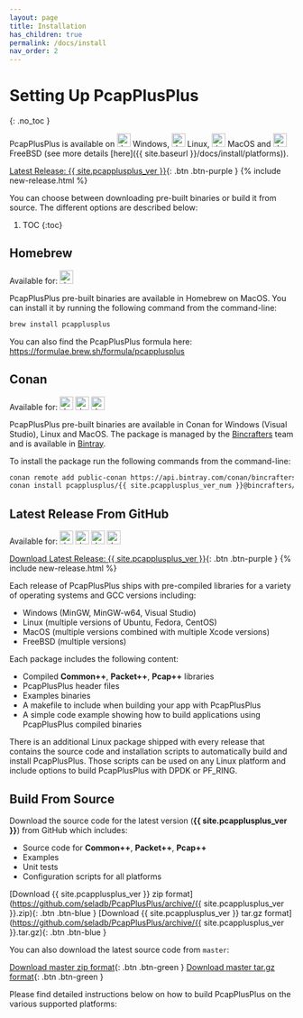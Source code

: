 ```yaml
---
layout: page
title: Installation
has_children: true
permalink: /docs/install
nav_order: 2
---
```


# Setting Up PcapPlusPlus
{: .no_toc }

PcapPlusPlus is available on <img src="{{ site.baseurl }}/resources/logo-windows.png" alt="drawing" width="24" title="Windows"/> Windows, <img src="{{ site.baseurl }}/resources/logo-linux.png" alt="drawing" width="24" title="Linux"/> Linux, <img src="{{ site.baseurl }}/resources/logo-apple.png" alt="drawing" width="24" title="MacOS"/> MacOS and <img src="{{ site.baseurl }}/resources/logo-freebsd.png" alt="drawing" width="24" title="FreeBSD"/> FreeBSD (see more details [here]({{ site.baseurl }}/docs/install/platforms)).

[Latest Release: {{ site.pcapplusplus_ver }}](https://github.com/seladb/PcapPlusPlus/releases/latest){: .btn .btn-purple } {% include new-release.html %}

You can choose between downloading pre-built binaries or build it from source. The different options are described below:

1. TOC
{:toc}

## Homebrew

Available for: <img src="{{ site.baseurl }}/resources/logo-apple.png" alt="drawing" width="24" title="MacOS"/> 

PcapPlusPlus pre-built binaries are available in Homebrew on MacOS. You can install it by running the following command from the command-line:

```bash
brew install pcapplusplus
```

You can also find the PcapPlusPlus formula here: <https://formulae.brew.sh/formula/pcapplusplus>

## Conan

Available for: <img src="{{ site.baseurl }}/resources/logo-windows.png" alt="drawing" width="24" title="Windows"/> <img src="{{ site.baseurl }}/resources/logo-linux.png" alt="drawing" width="24" title="Linux"/> <img src="{{ site.baseurl }}/resources/logo-apple.png" alt="drawing" width="24" title="MacOS"/>

PcapPlusPlus pre-built binaries are available in Conan for Windows (Visual Studio), Linux and MacOS. The package is managed by the [Bincrafters](https://bincrafters.github.io/) team and is available in [Bintray](https://bintray.com/bincrafters/public-conan/pcapplusplus%3Abincrafters).

To install the package run the following commands from the command-line:

```bash
conan remote add public-conan https://api.bintray.com/conan/bincrafters/public-conan
conan install pcapplusplus/{{ site.pcapplusplus_ver_num }}@bincrafters/stable -r public-conan
```

## Latest Release From GitHub

Available for: <img src="{{ site.baseurl }}/resources/logo-windows.png" alt="drawing" width="24" title="Windows"/> <img src="{{ site.baseurl }}/resources/logo-linux.png" alt="drawing" width="24" title="Linux"/> <img src="{{ site.baseurl }}/resources/logo-apple.png" alt="drawing" width="24" title="MacOS"/> <img src="{{ site.baseurl }}/resources/logo-freebsd.png" alt="drawing" width="24" title="FreeBSD"/> 

[Download Latest Release: {{ site.pcapplusplus_ver }}](https://github.com/seladb/PcapPlusPlus/releases/latest){: .btn .btn-purple } {% include new-release.html %}

Each release of PcapPlusPlus ships with pre-compiled libraries for a variety of operating systems and GCC versions including:

- Windows (MinGW, MinGW-w64, Visual Studio)
- Linux (multiple versions of Ubuntu, Fedora, CentOS)
- MacOS (multiple versions combined with multiple Xcode versions)
- FreeBSD (multiple versions)

Each package includes the following content:

- Compiled __Common++__, __Packet++__, __Pcap++__ libraries
- PcapPlusPlus header files
- Examples binaries
- A makefile to include when building your app with PcapPlusPlus
- A simple code example showing how to build applications using PcapPlusPlus compiled binaries

There is an additional Linux package shipped with every release that contains the source code and installation scripts to automatically build and install PcapPlusPlus. Those scripts can be used on any Linux platform and include options to build PcapPlusPlus with DPDK or PF_RING.

## Build From Source

Download the source code for the latest version (__{{ site.pcapplusplus_ver }}__) from GitHub which includes:

- Source code for __Common++__, __Packet++__, __Pcap++__
- Examples
- Unit tests
- Configuration scripts for all platforms

[Download {{ site.pcapplusplus_ver }} zip format](https://github.com/seladb/PcapPlusPlus/archive/{{ site.pcapplusplus_ver }}.zip){: .btn .btn-blue }
[Download {{ site.pcapplusplus_ver }} tar.gz format](https://github.com/seladb/PcapPlusPlus/archive/{{ site.pcapplusplus_ver }}.tar.gz){: .btn .btn-blue }

You can also download the latest source code from `master`:

[Download master zip format](https://github.com/seladb/PcapPlusPlus/archive/master.zip){: .btn .btn-green }
[Download master tar.gz format](https://github.com/seladb/PcapPlusPlus/archive/master.tar.gz){: .btn .btn-green }

Please find detailed instructions below on how to build PcapPlusPlus on the various supported platforms:
